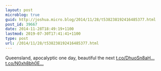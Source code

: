 ```yaml
---
layout: post
microblog: true
guid: http://joshua.micro.blog/2014/11/28/t538238192416485377.html
post_id: 39667
date: 2014-11-28T18:49:19+1100
lastmod: 2019-07-30T17:41:41+1100
type: post
url: /2014/11/28/t538238192416485377.html
---
```

Queensland, apocalyptic one day, beautiful the next [t.co/DhuoSn8aH...](http://t.co/DhuoSn8aHM) [t.co/N0xh8bh0E...](http://t.co/N0xh8bh0Ev)

